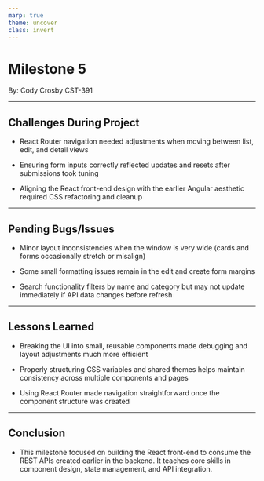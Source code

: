 ```yaml
---
marp: true
theme: uncover
class: invert
---
```


# Milestone 5

By: Cody Crosby
CST-391


---

## Challenges During Project 

 - React Router navigation needed adjustments when moving between list, edit, and detail views

 - Ensuring form inputs correctly reflected updates and resets after submissions took tuning

 - Aligning the React front-end design with the earlier Angular aesthetic required CSS refactoring and cleanup

---

## Pending Bugs/Issues

 - Minor layout inconsistencies when the window is very wide (cards and forms occasionally stretch or misalign)

 - Some small formatting issues remain in the edit and create form margins

 - Search functionality filters by name and category but may not update immediately if API data changes before refresh

---

## Lessons Learned

 - Breaking the UI into small, reusable components made debugging and layout adjustments much more efficient

 - Properly structuring CSS variables and shared themes helps maintain consistency across multiple components and pages

 - Using React Router made navigation straightforward once the component structure was created

---

## Conclusion
 
 - This milestone focused on building the React front-end to consume the REST APIs created earlier in the backend. It teaches core skills in component design, state management, and API integration.

